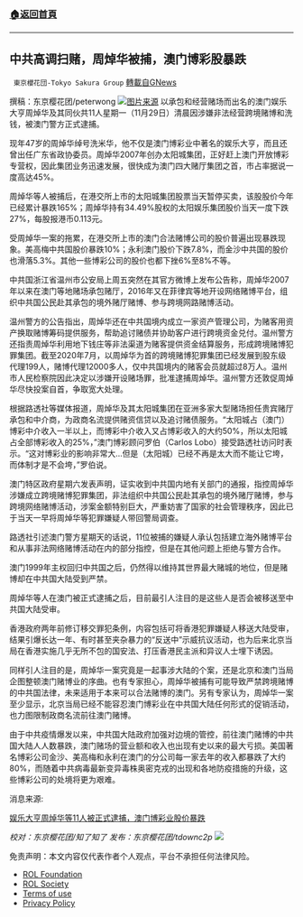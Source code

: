 ###  [:house:返回首頁](https://github.com/ourhimalayas/txt)
---


## 中共高调扫赌，周焯华被捕，澳门博彩股暴跌
` 東京櫻花団-Tokyo Sakura Group` [轉載自GNews](https://gnews.org/zh-hans/1707394/)

撰稿：东京樱花团/peterwong
![](https://assets.gnews.org/wp-content/uploads/2021/11/2-141.jpg)[图片来源](https://www.google.com.hk/imgres?imgurl=https%3A%2F%2Fm1.aboluowang.com%2Fuploadfile%2F2021%2F1129%2F20211129010933947.jpg&amp;imgrefurl=https%3A%2F%2Fwww.aboluowang.com%2F2021%2F1129%2F1677159.html&amp;tbnid=eFIfF5jXMJPOAM&amp;vet=12ahUKEwix-5mmj7_0AhXJFzQIHTs5CUMQMygKegUIARDDAQ..i&amp;docid=tHBtychUILAwXM&amp;w=800&amp;h=364&amp;q=%E6%B4%97%E7%B1%B3%E5%8D%8E&amp;ved=2ahUKEwix-5mmj7_0AhXJFzQIHTs5CUMQMygKegUIARDDAQ)
以承包和经营赌场而出名的澳门娱乐大亨周焯华及其同伙共11人星期一（11月29日）清晨因涉嫌非法经营跨境赌博和洗钱，被澳门警方正式逮捕。

现年47岁的周焯华绰号洗米华，他不仅是澳门博彩业中著名的娱乐大亨，而且还曾出任广东省政协委员。周焯华2007年创办太阳城集团，正好赶上澳门开放博彩专营权，因此集团业务迅速发展，很快成为澳门四大赌厅集团之首，市占率据说一度高达45%。

周焯华等人被捕后，在港交所上市的太阳城集团股票当天暂停买卖，该股股价今年已经累计暴跌165%；周焯华持有34.49%股权的太阳娱乐集团股价当天一度下跌27%，每股报港币0.113元。

受周焯华一案的拖累，在港交所上市的澳门合法赌博公司的股价普遍出现暴跌现象。美高梅中共国股价暴跌10%；永利澳门股价下跌7.8%，而金沙中共国的股价也滑落5.3%。其他一些博彩公司的股价也都下挫6%至8%不等。

中共国浙江省温州市公安局上周五突然在其官方微博上发布公告称，周焯华2007年以来在澳门等地赌场承包赌厅，2016年又在菲律宾等地开设网络赌博平台，组织中共国公民赴其承包的境外赌厅赌博、参与跨境网路赌博活动。

温州警方的公告指出，周焯华还在中共国境内成立一家资产管理公司，为赌客用资产换取赌博筹码提供服务，帮助追讨赌债并协助客户进行跨境资金兑付。温州警方还指责周焯华利用地下钱庄等非法渠道为赌客提供资金结算服务，形成跨境赌博犯罪集团。截至2020年7月，以周焯华为首的跨境赌博犯罪集团已经发展到股东级代理199人，赌博代理12000多人，仅中共国境内的赌客会员就超过8万人。温州市人民检察院因此决定以涉嫌开设赌场罪，批准逮捕周焯华。温州警方还敦促周焯华尽快投案自首，争取宽大处理。

根据路透社等媒体报道，周焯华及其太阳城集团在亚洲多家大型赌场担任贵宾赌厅承包和中介商，为政商名流提供赌资信贷以及追讨赌债服务。“太阳城占（澳门）博彩中介收入一半以上，而博彩中介收入又占博彩收入的大约50%，所以太阳城占全部博彩收入的25%，”澳门博彩顾问罗伯（Carlos Lobo）接受路透社访问时表示。“这对博彩业的影响非常大…但是（太阳城）已经不再是太大而不能让它垮，而体制才是不会垮，”罗伯说。

澳门特区政府星期六发表声明，证实收到中共国内地有关部门的通报，指控周焯华涉嫌成立跨境赌博犯罪集团，非法组织中共国公民赴其承包的境外赌厅赌博，参与跨境网络赌博活动，涉案金额特别巨大，严重妨害了国家的社会管理秩序，因此已于当天一早将周焯华等犯罪嫌疑人带回警局调查。

路透社引述澳门警方星期天的话说，11位被捕的嫌疑人承认包括建立海外赌博平台和从事非法网络赌博活动在内的部分指控，但是在其他问题上拒绝与警方合作。

澳门1999年主权回归中共国之后，仍然得以维持其世界最大赌城的地位，但是赌博却在中共国大陆受到严禁。

周焯华等人在澳门被正式逮捕之后，目前最引人注目的是这些人是否会被移送至中共国大陆受审。

香港政府两年前修订移交罪犯条例，内容包括可将香港犯罪嫌疑人移送大陆受审，结果引爆长达一年、有时甚至夹杂暴力的“反送中”示威抗议活动，也为后来北京当局在香港实施几乎无所不包的国安法、打压香港民主派和异议人士埋下诱因。

同样引人注目的是，周焯华一案究竟是一起事涉大陆的个案，还是北京和澳门当局企图整顿澳门赌博业的序曲。也有专家担心，周焯华被捕有可能导致严禁跨境赌博的中共国法律，未来适用于本来可以合法赌博的澳门。另有专家认为，周焯华一案至少显示，北京当局已经不能容忍澳门博彩业在中共国大陆任何形式的促销活动，也力图限制政商名流前往澳门赌博。

由于中共疫情爆发以来，中共国大陆政府加强对边境的管控，前往澳门赌博的中共国大陆人人数暴跌，澳门赌场的营业额和收入也出现有史以来的最大亏损。美国著名博彩公司金沙、美高梅和永利在澳门的分公司每一家去年的收入都暴跌了大约80%，而随着中共病毒最新变异毒株奥密克戎的出现和各地防疫措施的升级，这些博彩公司的处境将更为艰难。

消息来源:

[娱乐大亨周焯华等11人被正式逮捕，澳门博彩业股价暴跌](https://www.voachinese.com/a/macau-casino-shares-tumble-amid-arrests-junket-mogul-detained-20211129/6331904.html)

*校对：东京樱花团/知了知了*
*发布：东京樱花团/tdownc2p*
![](https://assets.gnews.org/wp-content/uploads/2021/11/yht.png)
 

免责声明：本文内容仅代表作者个人观点，平台不承担任何法律风险。

- [ROL Foundation](https://rolfoundation.org/)
- [ROL Society](https://rolsociety.org/)
- [Terms of use](https://gnews.org/terms-of-use-3/)
- [Privacy Policy](https://gnews.org/privacy-policy/)
